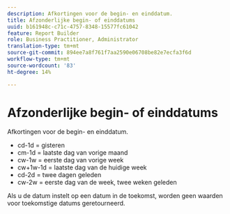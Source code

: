 ```yaml
---
description: Afkortingen voor de begin- en einddatum.
title: Afzonderlijke begin- of einddatums
uuid: b161948c-c71c-4757-8348-15577fc61042
feature: Report Builder
role: Business Practitioner, Administrator
translation-type: tm+mt
source-git-commit: 894ee7a8f761f7aa2590e06708be82e7ecfa3f6d
workflow-type: tm+mt
source-wordcount: '83'
ht-degree: 14%

---
```



# Afzonderlijke begin- of einddatums

Afkortingen voor de begin- en einddatum.

* cd-1d = gisteren
* cm-1d = laatste dag van vorige maand
* cw-1w = eerste dag van vorige week
* cw+1w-1d = laatste dag van de huidige week
* cd-2d = twee dagen geleden
* cw-2w = eerste dag van de week, twee weken geleden

Als u de datum instelt op een datum in de toekomst, worden geen waarden voor toekomstige datums geretourneerd.
